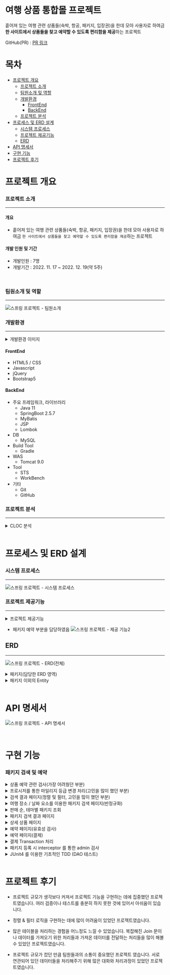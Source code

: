 # 여행 상품 통합몰 프로젝트

흩어져 있는 여행 관련 상품들(숙박, 항공, 패키지, 입장권)을 한데 모아 사용자로 하여금<br> 
**한 사이트에서 상품들을 찾고 예약할 수 있도록 편리함을 제공**하는 프로젝트

GitHub(PR) : [<u>PR 링크</u>](https://github.com/LWHyun/ohTravel/pulls?q=is%3Apr+author%3A%40me+is%3Aclosed)
<br>

# 목차
* [프로젝트 개요](#프로젝트-개요)
    * [프로젝트 소개](#프로젝트-소개)
    * [팀원소개 및 역할](#팀원소개-및-역할)
    * [개발환경](#개발환경)
        * [FrontEnd](#frontend)
        * [BackEnd](#backend)
    * [프로젝트 분석](#프로젝트-분석)
* [프로세스 및 ERD 설계](#프로세스-및-erd-설계)
    * [시스템 프로세스](#시스템-프로세스)
    * [프로젝트 제공기능](#프로젝트-제공기능)
    * [ERD](#erd)
* [API 명세서](#api-명세서)
* [구현 기능](#구현-기능)
* [프로젝트 후기](#프로젝트-후기)

# 프로젝트 개요
### 프로젝트 소개
---
#### 개요
* 흩어져 있는 여행 관련 상품들(숙박, 항공, 패키지, 입장권)을 한데 모아 사용자로 하여금 `한 사이트에서 상품들을 찾고 예약할 수 있도록 편리함을 제공`하는 프로젝트
#### 개발 인원 및 기간
* 개발인원 : 7명
* 개발기간 : 2022. 11. 17 ~ 2022. 12. 19(약 5주)

<br>

### 팀원소개 및 역할
---
![스프링 프로젝트 - 팀원소개](https://user-images.githubusercontent.com/82436530/218076418-6920b406-1bc7-44d8-b18b-b57c8367ecd0.png)

### 개발환경
---

<details>
<summary>개발환경 이미지</summary>
<div markdown="1">

<img src="https://user-images.githubusercontent.com/82436530/218085060-e45449bb-8fb2-4f6e-8af4-7bd38f25464a.png">

</div>
</details>

#### FrontEnd
* HTML5 / CSS
* Javascript
* jQuery
* Bootstrap5
#### BackEnd
* 주요 프레임워크, 라이브러리
    * Java 11
    * SpringBoot 2.5.7
    * MyBatis
    * JSP
    * Lombok
* DB
    * MySQL
* Build Tool
    * Gradle
* WAS
    * Tomcat 9.0
* Tool
    * STS
    * WorkBench
* 기타
    * Git
    * GitHub

### 프로젝트 분석
---
<details>
<summary>CLOC 분석</summary>
<div markdown="1">

![스프링 프로젝트 - 프로젝트 분석(cloc)](https://user-images.githubusercontent.com/82436530/218087608-9089f81f-1b3f-47fa-bc81-cb6630b3e3e3.png)

</div>
</details>
<br>

# 프로세스 및 ERD 설계
### 시스템 프로세스
---
![스프링 프로젝트 - 시스템 프로세스](https://user-images.githubusercontent.com/82436530/218088184-9ff7c1ff-bcff-4447-b809-406d7b638016.png)

### 프로젝트 제공기능
---
<details>
<summary>프로젝트 제공기능</summary>
<div markdown="1">

![스프링 프로젝트 - 제공 기능1](https://user-images.githubusercontent.com/82436530/218124731-560028a5-d938-4238-949e-8c99d966ffdd.png)

![스프링 프로젝트 - 제공 기능3](https://user-images.githubusercontent.com/82436530/218124883-c10f5215-b9ed-41b1-83f7-e6a77546f3ff.png)

</div>
</details>

* 패키지 예약 부분을 담당하였음
![스프링 프로젝트 - 제공 기능2](https://user-images.githubusercontent.com/82436530/218124829-549d1914-0cb8-4cca-bdba-691e1f666992.png)

## ERD
---
![스프링 프로젝트 - ERD(전체)](https://user-images.githubusercontent.com/82436530/218125711-5ccc0a3c-4e28-498b-b25e-0378ec7e4f24.png)

<details>
<summary>패키지(담당한 ERD 영역)</summary>
<div markdown="1">

![스프링 프로젝트 - ERD(패키지)](https://user-images.githubusercontent.com/82436530/218126925-ff932adf-85bd-40d5-a9d0-08bd96e22f4d.png)
![스프링 프로젝트 - ERD(패키지-개요1)](https://user-images.githubusercontent.com/82436530/218126943-c659c560-39ea-4cbf-be44-5553153c1fcf.png)
![스프링 프로젝트 - ERD(패키지-개요2)](https://user-images.githubusercontent.com/82436530/218126959-fb9ffb74-4517-42b6-a8e9-9f76aab5967c.png)
![스프링 프로젝트 - ERD(패키지-개요3)](https://user-images.githubusercontent.com/82436530/218126968-a97e84ef-4640-4bcd-aeae-bf0d4ae68052.png)
![스프링 프로젝트 - ERD(패키지-개요4)](https://user-images.githubusercontent.com/82436530/218126988-d720668b-827d-4d22-9afb-c5022f8cc0e1.png)

</div>
</details>

<details>
<summary>패키지 이외의 Entity</summary>
<div markdown="1">

![스프링 프로젝트 - ERD(항공)](https://user-images.githubusercontent.com/82436530/218127769-264dd379-d9c5-4a01-8623-c4597ca29a1d.png)
![스프링 프로젝트 - ERD(회원-국가)](https://user-images.githubusercontent.com/82436530/218127777-48a326e9-709d-4c5f-88f0-137655492c42.png)
![스프링 프로젝트 - ERD(검색-찜-리뷰)](https://user-images.githubusercontent.com/82436530/218127783-f369ee0b-2dd0-4224-8804-ce3582c08606.png)
![스프링 프로젝트 - ERD(숙박)](https://user-images.githubusercontent.com/82436530/218127785-f9574ad3-214e-4e6d-bcb2-da2841dea7c6.png)
![스프링 프로젝트 - ERD(입장권)](https://user-images.githubusercontent.com/82436530/218127789-2273ca03-0b69-43b2-a6eb-d69bb4ff6fc7.png)

</div>
</details>
<br>

# API 명세서

![스프링 프로젝트 - API 명세서](https://user-images.githubusercontent.com/82436530/218128619-859b6e1e-0570-42ea-9711-4ee96d212965.png)

<br>

# 구현 기능
### 패키지 검색 및 예약
<details>
<summary>상품 예약 관련 검사(가장 어려웠던 부분)</summary>
<div markdown="1">

1. 인원 선택의 총 명수가 잔여 석을 넘기지 못하도록 처리
    ![스프링 프로젝트 - 상세 상품 페이지(검사-잔여좌석 초과)](https://user-images.githubusercontent.com/82436530/218248465-dc6e7d59-3bc1-4c72-a561-94f48812e260.gif)


2. 내가 예약한 상품이라면 예약 한 상품임을 표시하여 예약 불가하도록 처리
    ![스프링 프로젝트 - 상세 상품 페이지(검사-예약한 상품여부)](https://user-images.githubusercontent.com/82436530/218248546-4d495052-313f-46cb-ac92-4f520f0793bd.gif)

3. 잔여좌석이 존재하지 않은 경우 예약 불가
    ![스프링 프로젝트 - 상세 상품 페이지(검사-잔여좌석0개)](https://user-images.githubusercontent.com/82436530/218248651-90e78598-040a-426a-8791-457b6afc6f02.gif)

4. 현재 예약할 상품이 이미 예약한 상품들의 날짜와 겹친다면 예약여부를 체크
    ![스프링 프로젝트 - 상세 상품 페이지(검사-예약날짜겹침)](https://user-images.githubusercontent.com/82436530/218248783-a6c959ec-4ebc-42ae-ba9b-8826a5ab3c6e.gif)
    * 이 문제가 가장 많이 고민을 했던 문제였습니다. 예약하려는 상품의 기간이 이미 예약한 상품들의 날짜 중 겹치는 날짜가 1일이라도 있다면 알림을 보내주어야 하는 로직이 고민을 많이 하게 했던 것 같습니다.
    * 해결과정
        1. 예약하려는 상품과 회원이 예약한 상품들의 기간을 조회하여 비교
        2. 예약하려는 상품의 기간과 예약 중인 상품들의 기간을 비교
            * 예약하려는 상품의 날짜들을 반복하면서 해당 날짜가 이미 예약 중인 상품의 기간에 속한다면 중복이기 때문에 1을 return;
            * (예약중인 상품의 시작날짜 <= 예약하려는 상품의 날짜 <= 예약중인 상품의 종료날짜)
    * 코드링크
        * <https://github.com/startfrombt/ohTravel/blob/e3dbb5930654d753e79c207994e48060f99d26e7/ohTravel/src/main/java/com/oracle/ohTravel/pkage/controller/PkageRestController.java#L240>

</div>
</details>

<details>
<summary>프로시저를 통한 마일리지 등급 변경 처리(고민을 많이 했던 부분)</summary>
<div markdown="1">

* 문제
    * 상품 예약으로 회원의 마일리지가 적립되고 난 후 회원이 가지고 있는 마일리지와 마일리지 등급의 수준과 비교하여 등급의 변화가 일어나야 할 경우 변경이 이루어져야 함.
    * 그러나 단순히 Service 단에서 처리하게 되면 DB에 여러 번 접근하게 되고 불필요한 자원 사용이 커짐.

* 해결과정
    1. DB의 프로시저를 통하여 마일리지 정보를 조회 , 비교, 변경을 한번에 처리할 수 있도록 구현함.
    * ![프로시저](https://user-images.githubusercontent.com/82436530/218249569-c2e0d7f7-7702-4195-a462-2214f91fa6a4.png)
    * ![image](https://user-images.githubusercontent.com/82436530/218249686-7c57f02c-aa69-44a7-99d7-ac7b9cb8faa5.png)

</div>
</details>

<details>
<summary>검색 결과 페이지(정렬 및 필터, 고민을 많이 했던 부분)</summary>
<div markdown="1">

![스프링 프로젝트 - 검색결과페이지(정렬 필터-10MB이하)](https://user-images.githubusercontent.com/82436530/218246078-2765086f-c339-4b5d-a4fd-685db9affb56.gif)

1. 필터와 정렬을 함께 적용한 결과를 조회

2. 정렬은 정렬 종류 중 1가지만 선택 가능

3. 필터는 각 필터 종류별 1가지 씩 선택가능 하고, 적용된 필터에 적합한 패키지 결과를 조회

4. 적용한 필터에 적합한 상품이 없을 경우 검색결과 없음 표시

<br>

* 문제1
    * 가격, 여행 기간, 출발 시간 데이터를 받아 해당 데이터에 속하는 상품들만 필터링 해주는 기능을 구현해야함
* 해결과정
    * 동적쿼리를 통해 필터에 관한 데이터가 없을 경우엔 필터에 대한 조건이 붙지않음.
    * 필터의 종류는 서로 겹쳐서 검색가능 하도록 \<if\> 태그를 사용했지만, 종류별 값의 범위는 \<when\> 태그를 통해 범위 중 1개의 범위에만 필터가 적용되도록 구현
* 코드링크
    * 필터
        * <https://github.com/startfrombt/ohTravel/blob/e3dbb5930654d753e79c207994e48060f99d26e7/ohTravel/src/main/resources/mappers/PkageMapper.xml#L551>
    * 정렬
        * <https://github.com/startfrombt/ohTravel/blob/e3dbb5930654d753e79c207994e48060f99d26e7/ohTravel/src/main/resources/mappers/PkageMapper.xml#L355>
* 아쉬운점
    * 출발 시간의 경우 비교하는 시간을 하드코딩을 통해 구현한 부분을 리팩토링하지 못함..
    * 가격의 경우에도 현재 존재하는 상품의 가격의 범위가 아닌 프론트 단에서 하드코딩된 데이터를 받아와서 범위를 설정하고 있음..

<br>

* 문제2
    * 정렬 기준에 따른 패키지 상품 정렬과 패키지 상품 뿐만 아니라 패키지 상품을 포함하고 있는 패키지 또한 정렬을 해줘야 함
* 해결과정
    * 패키지 상품의 경우 가격에 대한 칼럼이 존재하기 때문에 DB 영역에서 바로 정렬을 해서 가져오지만, 패키지 자체의 경우엔 따로 가격에 대한 컬럼이 존재하지 않아 java 단에서 max 가격을 가지고 Comparator 인터페이스를 통해 정렬되도록 구현
* 코드링크
    * <https://github.com/startfrombt/ohTravel/blob/e3dbb5930654d753e79c207994e48060f99d26e7/ohTravel/src/main/java/com/oracle/ohTravel/pkage/controller/PkageController.java#L167>
    * ![image](https://user-images.githubusercontent.com/82436530/218246454-efb08e09-9bc2-429b-912c-1b75f1e192b8.png)
    * ![image](https://user-images.githubusercontent.com/82436530/218246463-06460295-b0a8-4dfa-95d2-5944eb0b792a.png)
* 아쉬운점
    * 패키지 자체의 정렬 또한 DB 측에서 정렬되도록 구현가능한지 가능하다면 어떻게 해야하는지에 대한 해결책을 떠올릴 수 없었음. 그래서 그 대안으로 java 단에서 정렬을 해준 것이지만, DB 단에서 정렬이 되어서 올 수 있도록 하지 못한 것이 아쉬움
    * 하드코딩이 존재하여 해당 값에 대한 정보를 enum 클래스를 통해 어느정도 하드코딩의 단점을 해결할 수 있었던 것을 생각해내지 못함.

</div>
</details>

<details>
<summary>여행 장소 / 날짜 요소를 이용한 패키지 검색 페이지(반정규화)
</summary>
<div markdown="1">

![스프링프로젝트 -패키지 검색](https://user-images.githubusercontent.com/82436530/218243325-f2841e53-9e00-43a8-8030-3097ae57979e.gif)

1. 여행 장소 / 날짜 요소를 통한 패키지 검색 

2. 여행 장소의 경우 여행 장소 탭을 포커스 하면 현재 상품을 제공할 수 있는 나라와 도시에 대해 선택할 수 있는 별도의 모달창 제공
  (해외 / 국내 모두 똑같이 적용)

3. 만약 여행지를 선택하지 않고 검색 버튼을 누를 시 경고 표시

4. 날짜의 경우 정해진 날짜만 표시하고 있음(보완점 – 존재하는 상품의 날짜 기간만 표시되도록 구현하진 못함)

코드링크 
<https://github.com/startfrombt/ohTravel/blob/ada8a6a53c32749f616d6cb7d3c621400ef6740c/ohTravel/src/main/java/com/oracle/ohTravel/pkage/controller/PkageController.java#L108>

* 문제
    * 패키지 검색 시 필요한 데이터를 얻기 위해 많은 join 연산으로 인한 속도 저하 
* 해결과정
    * 반정규화를 통해 날짜 컬럼을 테이블에 따로 추가함으로써 문제 해결
* 해결 뒤 ERD
    * ![반정규화 정규화](https://user-images.githubusercontent.com/82436530/219423661-9799873b-a4fa-4d46-8855-05f7bab138e4.png)

</div>
</details>

<details>
<summary>판매 순, 테마별 패키지 조회
</summary>
<div markdown="1">

![스프링 프로젝트 - 검색 하단부분(10MB이하)](https://user-images.githubusercontent.com/82436530/218244585-35afca56-3491-4193-bb8b-b0bbfbdda932.gif)

1. 제공 상품 중 판매 베스트 상품을 상단에 노출시킴으로써 구매 유도

2. 테마에 맞는 상품을 노출시켜 사용자로 하여금 특정 테마 패키지를 구매하도록 유도 

코드링크
<https://github.com/startfrombt/ohTravel/blob/e3dbb5930654d753e79c207994e48060f99d26e7/ohTravel/src/main/resources/mappers/PkageMapper.xml#L388>

* 문제
    * 특정 조건(판매순, 테마별)에 만족하는 데이터를 적합한 개수만 가져올 수 있도록 하는 문제
* 해결과정
    * 상품 조회 시 limt 구문을 사용하여 원하는 개수만큼만 가져올 수 있도록 구현
    * 컬럼의 경우 ＜sql＞태그를 통해 재사용가능하도록 구현
* 아쉬운점
    * where 절을 동적 쿼리를 통해 구현함으로써 １개의 select 문으로 재사용가능하도록 구현을 하는 것을 생각하지 못함


</div>
</details>

<details>
<summary>패키지 검색 결과 페이지</summary>
<div markdown="1">

![스프링프로젝트 검색결과페이지](https://user-images.githubusercontent.com/82436530/218244884-3c4f0693-e6e7-4973-b886-b5c88aa90913.gif)

1. 검색 요소들에 맞는 패키지 상품을 모두 불러옴

2. 판매상품보기 버튼 클릭 시 현재 제공 가능한 상세 상품들 표시

3. 찜 기능 제공 (로그인 한 경우에만)

4. 검색 날짜 기간 내에 존재하는 패키지의 상세 상품에 대한 간략한 정보 제공(예약한 상품 표시,  잔여석 존재 여부, 일자)

5. ‘상세 일정 보기’ 버튼을 클릭 시 해당 상세 상품으로 이동

코드링크
<https://github.com/startfrombt/ohTravel/blob/e3dbb5930654d753e79c207994e48060f99d26e7/ohTravel/src/main/resources/mappers/PkageMapper.xml#L332>

* 문제
    1. 정규화된 데이터를 가져올 때 select 문을 최대한 줄이는 문제

* 해결과정
    1. ResultMap 맵을 이용한 조회 결과 이미지 데이터의 경우엔 nested Select 방식을 사용했기 때문에 그 만큼 select 하지만, 나머지 데이터의 경우 nested Result 방식을 사용함으로써 한번만 조회한 후 결과맵핑됨을 알 수 있음.

    2. 코드링크
        * <https://github.com/startfrombt/ohTravel/blob/e3dbb5930654d753e79c207994e48060f99d26e7/ohTravel/src/main/resources/mappers/PkageMapper.xml#L35>

* 결과
    * ![Nested Result](https://user-images.githubusercontent.com/82436530/218245815-8fbe5ac0-4040-46d7-8026-d53fcf2c50c6.png)
    * ![Nested Select](https://user-images.githubusercontent.com/82436530/218245841-79d211dc-0c11-4902-be16-d14af9b8ca04.png)

* 아쉬운점
    * 이미지 또한 nested Result 방식을 통해 구현하려 노력하였지만, 해결방법을 찾지 못함.. 현재에선 이미지를 1개씩만 가져오기 때문에 그나마 괜찮지만, select 문 자체가 n+1 번 실행된다는 문제는 여전히 존재.

</div>
</details>

<details>
<summary>상세 상품 페이지</summary>
<div markdown="1">

![스프링프로젝트 - 상세 상품 페이지](https://user-images.githubusercontent.com/82436530/218246533-375ca2d1-2b21-4318-af29-b6e65d657a1c.gif)

1. 해당 패키지 상품에 관한 정보 제공(가격, 상품명, 테마)

2. 여행의 주요 일정, 가격 제공(일정, 여행도시, 예약현황, 성인/아동 별 가격)

3. 인원 선택의 경우 잔여 좌석보다 높은 인원을 선택할 수 없음

<br>

![스프링 프로젝트 - 상세 상품 페이지(여행일차, 호텔, 10MB이하)](https://user-images.githubusercontent.com/82436530/218248216-c54902c1-1f07-491e-9645-d0535e6d8cc2.gif)

1. 해당 패키지의 여행일정 정보 제공(일차별 여행 관광지 정보)

2. 해당 패키지 상품의 숙소 정보 제공

<br>

![스프링프로젝트 － 상세 상품 페이지（리뷰）](https://user-images.githubusercontent.com/82436530/218248253-993a44c5-ef79-4dc9-afaf-bbc0d2b69440.gif)

1. 해당 패키지 상품의 상품평(리뷰) 조회
    1. 리뷰 작성의 경우 로그인을 한 경우에만 등록 버튼 표시

2. 리뷰 작성 – 별점은 드래그 혹은 클릭하여 점수를 매길 수 있음(모달창)

3. 리뷰 수정 – 이미 작성된 내용과 평점을 가져와 수정 가능(모달창)

4. 리뷰 삭제 – 경고창을 띄워 삭제동의 확인
    1. 리뷰 수정, 및 삭제의 경우 작성한 회원의 경우만 활성화 

5. 보완점 ： 상품을 구매한 회원만이 리뷰를 작성할 수 있게 해야함

</div>
</details>



<details>
<summary>예약 페이지(유효성 검사)</summary>
<div markdown="1">

![스프링프로젝트 - 예약 페이지(정보제공 및 유효성 검사)](https://user-images.githubusercontent.com/82436530/218249207-4feb5e32-c315-47ee-bee3-6e824e957c29.gif)

1. 예약할 상품 정보, 예약자 정보, 인원 및 가격 정보 제공  (예약자 정보는 바꿀 수 없음, 현재 로그인 한 고객의 정보 자동 기재)

2. 예약 시 선택한 인원 수에 맞는 여행자 정보 작성테이블 제공
    1. 각 사항마다 유효성 검사 실시
    2. 유효성 검사가 통과될 경우에만 경고 메시지가 삭제됨

3. 보완점
프론트 단 유효성 외에 서버단에서의유효성 검사를 했어야함

</div>
</details>

<details>
<summary>예약 페이지(결제)</summary>
<div markdown="1">

![스프링 프로젝트 - 예약 페이지(결제, 쿠폰)](https://user-images.githubusercontent.com/82436530/218249334-3450f4e3-cab5-48ba-b8d7-2ccd6ddf1343.gif)

1. 쿠폰 적용 전 결제 정보 제공
    1. 회원등급에 따른 할인율을  적용한 가격
    2. 회원등급에 따른 적립 마일리지 표시

2. 회원이 보유한 쿠폰 선택박스

3. 쿠폰 적용 후 결제 정보 
    1. 쿠폰 적용 시 쿠폰의 할인 가격을 적용한 최종 결제금액으로 변경 

<br>

![스프링 프로젝트 － 결제완료](https://user-images.githubusercontent.com/82436530/218249403-ec5c5c8b-aff6-4b78-9cf1-dc1a0449ccf9.gif)

1. 결제 완료 후 예약 상품에 대한 간략한 정보 제공

2. 구매내역 확인 버튼 클릭 시 마이페이지 예약 내역으로 이동

3. 결제 완료 후에는 마일리지 적립과 동시에 일정 마일리지 수준을 넘을 경우 회원 등급을 변경하도록 구현

* 비고
    * 결제 시 상품의 가격은 100원으로 고정시켜놓음

</div>
</details>

<details>
<summary>결제 Transaction 처리</summary>
<div markdown="1">

* 문제
    * ‘상품 예약’ 이라는 하나의 작업이 성공적으로 처리되어야만 실제 DB 데이터에 Commit 이 되도록 구현해야함

* 해결과정
    1. Service 단에서 @Transaction 을 통해 여러 작업을 하나의 트랜잭션으로 묶이도록 구현.

* ‘상품 예약‘ 작업  
\-----------------------------  
패키지 예약 등록  
예약 인원정보 등록  
상품 예약 인원 변경  
패키지 판매 수 변경  
회원 마일리지 변경  
회원 마일리지 등급 변경  
회원 쿠폰 사용여부 변경  
결제정보 등록  
\------------------------------

* 코드링크
    * <https://github.com/startfrombt/ohTravel/blob/608911461648fed811dac19894bcaa38c7a6736e/ohTravel/src/main/java/com/oracle/ohTravel/pkage/service/PkageServiceImpl.java#L143>


* 비고
회원의 마일리지 등급 update 시 회원이 가지고 있는 마일리지와 마일리지 등급의 수준과 비교하여 변경이 이루어져야 하는 문제가 발생
(프로시저를 통해 해결)

</div>
</details>

<details>
<summary>패키지 등록 시 interceptor 를 통한 admin 검사</summary>
<div markdown="1">

* 문제
    * Admin 로그인 확인을 하는 코드가 중복되는 것의 문제

* 해결과정
    1. 관리자가 아닐 경우 혹은 로그인이 되어있지 않을 경우 Controller를 타지 못하도록 interceptor 를 등록하여 처리
    (물론 admin 만 볼 수 있도록 구현되어있지만, url 을 통해 들어오는 것을 방지하고자 함.)
 * 코드 링크
    * InterCeptor 생성
    * <https://github.com/startfrombt/ohTravel/blob/e3dbb5930654d753e79c207994e48060f99d26e7/ohTravel/src/main/java/com/oracle/ohTravel/interceptor/ManagerLoginInterCeptor.java#L14>
    * InterCeptor 등록
    *   <https://github.com/startfrombt/ohTravel/blob/e3dbb5930654d753e79c207994e48060f99d26e7/ohTravel/src/main/java/com/oracle/ohTravel/configuration/WebMvcConfiguration.java#L10>

* 아쉬운점
    * Security 를 사용하지 않았기 때문에 직접 interceptor를 구현하였지만, 사실 Security를 통해 구현되었어야할 부분이었습니다.

</div>
</details>

<details>
<summary>JUnit4 를 이용한 기초적인 TDD (DAO 테스트)</summary>
<div markdown="1">

* 코드 링크
    * <https://github.com/startfrombt/ohTravel/blob/e3dbb5930654d753e79c207994e48060f99d26e7/ohTravel/src/test/java/com/oracle/ohTravel/pkage/PkageDaoTest.java#L31>

1. 작성한 쿼리의 단위마다 예상한 결과가 맞는지 테스트하기 위해 Test 코드를 작성하여 확인하는 작업을 수행함.

2. 실제 비즈니스 로직이 구현되기 전에 로직의 적합성 여부를 확인한 뒤 실제 통과된 로직만 비즈니스 로직에 적용하도록 함.

* 느낀점
    * 단위 테스트를 통해 비즈니스 로직에 추가하기 전에 작성한 코드가 잘 동작하는지 판단할 수 있는 점이 개발에 있어서 매우 효율적이였다. 그러나, 작성법 이나 작성한 것이 맞는지에 대한 판단이 잘 서지 않았습니다.


</div>
</details>

<br>

# 프로젝트 후기
* 프로젝트 규모가 생각보다 커져서 프로젝트 기능을 구현하는 데에 집중했던 프로젝트였습니다. 여러 검증이나 테스트를 충분히 하지 못한 것에 있어서 아쉬움이 있습니다.

* 정렬 \& 필터 로직을 구현하는 데에 많이 어려움이 있었던 프로젝트였습니다. 

* 많은 테이블을 처리하는 경험을 어느정도 느낄 수 있었습니다. 복잡해진 Join 문이나 데이터를 가져오기 위한 처리들과 가져온 데이터를 전달하는 처리들을 많이 해볼 수 있었던 프로젝트였습니다. 

* 프로젝트 규모가 컸던 만큼 팀원들과의 소통이 중요했던 프로젝트 였습니다. 서로 연관되어 있던 데이터들을 처리해주기 위해 많은 대화와 처리과정이 있었던 프로젝트였습니다.
